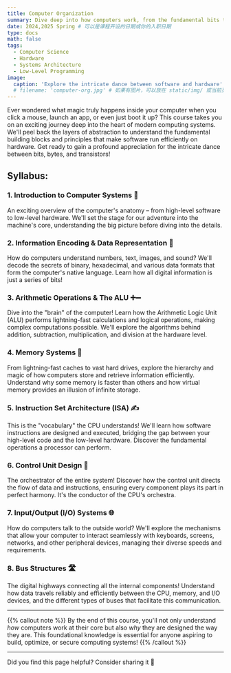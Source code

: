 ```yaml
---
title: Computer Organization
summary: Dive deep into how computers work, from the fundamental bits to complex systems architecture.
date: 2024,2025 Spring # 可以是课程开设的日期或你的入职日期
type: docs
math: false
tags:
  - Computer Science
  - Hardware
  - Systems Architecture
  - Low-Level Programming
image:
  caption: 'Explore the intricate dance between software and hardware'
  # filename: 'computer-org.jpg' # 如果有图片，可以放在 static/img/ 或当前页面文件夹下
---
```


Ever wondered what magic truly happens inside your computer when you click a mouse, launch an app, or even just boot it up? This course takes you on an exciting journey deep into the heart of modern computing systems. We'll peel back the layers of abstraction to understand the fundamental building blocks and principles that make software run efficiently on hardware. Get ready to gain a profound appreciation for the intricate dance between bits, bytes, and transistors!

## Syllabus:

### 1. Introduction to Computer Systems 🚀
An exciting overview of the computer's anatomy – from high-level software to low-level hardware. We'll set the stage for our adventure into the machine's core, understanding the big picture before diving into the details.

### 2. Information Encoding & Data Representation 🔡
How do computers understand numbers, text, images, and sound? We'll decode the secrets of binary, hexadecimal, and various data formats that form the computer's native language. Learn how all digital information is just a series of bits!

### 3. Arithmetic Operations & The ALU ➕➖
Dive into the "brain" of the computer! Learn how the Arithmetic Logic Unit (ALU) performs lightning-fast calculations and logical operations, making complex computations possible. We'll explore the algorithms behind addition, subtraction, multiplication, and division at the hardware level.

### 4. Memory Systems 🧠
From lightning-fast caches to vast hard drives, explore the hierarchy and magic of how computers store and retrieve information efficiently. Understand why some memory is faster than others and how virtual memory provides an illusion of infinite storage.

### 5. Instruction Set Architecture (ISA) ✍️
This is the "vocabulary" the CPU understands! We'll learn how software instructions are designed and executed, bridging the gap between your high-level code and the low-level hardware. Discover the fundamental operations a processor can perform.

### 6. Control Unit Design 🚦
The orchestrator of the entire system! Discover how the control unit directs the flow of data and instructions, ensuring every component plays its part in perfect harmony. It's the conductor of the CPU's orchestra.

### 7. Input/Output (I/O) Systems 🌐
How do computers talk to the outside world? We'll explore the mechanisms that allow your computer to interact seamlessly with keyboards, screens, networks, and other peripheral devices, managing their diverse speeds and requirements.

### 8. Bus Structures 🛣️
The digital highways connecting all the internal components! Understand how data travels reliably and efficiently between the CPU, memory, and I/O devices, and the different types of buses that facilitate this communication.

---

{{% callout note %}}
By the end of this course, you'll not only understand *how* computers work at their core but also *why* they are designed the way they are. This foundational knowledge is essential for anyone aspiring to build, optimize, or secure computing systems!
{{% /callout %}}

---
Did you find this page helpful? Consider sharing it 🙌